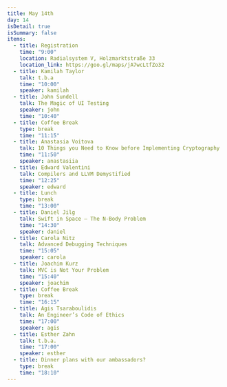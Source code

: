 ```yaml
---
title: May 14th
day: 14
isDetail: true
isSummary: false
items:
  - title: Registration
    time: "9:00"
    location: Radialsystem V, Holzmarktstraße 33
    location_link: https://goo.gl/maps/jA7wcLtfZo32
  - title: Kamilah Taylor
    talk: t.b.a
    time: "10:00"
    speaker: kamilah
  - title: John Sundell
    talk: The Magic of UI Testing
    speaker: john
    time: "10:40"
  - title: Coffee Break
    type: break
    time: "11:15"
  - title: Anastasia Voitova
    talk: 10 Things you Need to Know before Implementing Cryptography
    time: "11:50"
    speaker: anastasiia
  - title: Edward Valentini  
    talk: Compilers and LLVM Demystified
    time: "12:25"
    speaker: edward
  - title: Lunch
    type: break
    time: "13:00"
  - title: Daniel Jilg
    talk: Swift in Space – The N-Body Problem
    time: "14:30"
    speaker: daniel
  - title: Carola Nitz
    talk: Advanced Debugging Techniques
    time: "15:05"
    speaker: carola
  - title: Joachim Kurz
    talk: MVC is Not Your Problem
    time: "15:40"
    speaker: joachim
  - title: Coffee Break
    type: break
    time: "16:15"
  - title: Agis Tsaraboulidis
    talk: An Engineer’s Code of Ethics
    time: "17:00"
    speaker: agis
  - title: Esther Zahn
    talk: t.b.a.
    time: "17:00"
    speaker: esther
  - title: Dinner plans with our ambassadors?
    type: break
    time: "18:10"
---
```


  <!-- - title: Workshop - Using Firebase to Build Successful Apps without Backend Code
    description: The Firebase SDKs take the grunt work out of building software - taking care of data storage, synchronization, file storage, authentication, and other backend functionalities so that your time is spent polishing user interactions. In this workshop, we will guide you through building a sophisticated real-time iOS app using only the Firebase iOS SDKs. We will showcase the various ways Firebase can help you be successful and provide on-site assistance should you have any questions.
    time: "11:50" -->